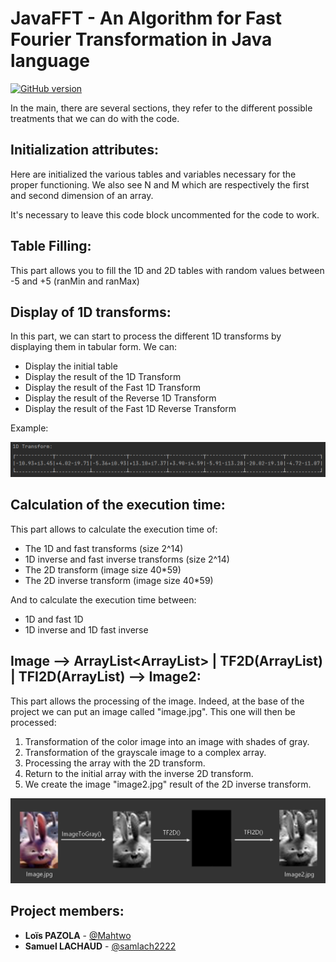 # JavaFFT - An Algorithm for Fast Fourier Transformation in Java language

[![GitHub version](https://img.shields.io/badge/version-1.0-purple.svg)](https://img.shields.io/badge)

In the main, there are several sections, they refer to the different possible treatments that we can do with the code.

## Initialization attributes:
Here are initialized the various tables and variables necessary for the proper functioning. We also see N and M which are respectively the first and second dimension of an array.

It's necessary to leave this code block uncommented for the code to work.



## Table Filling:
This part allows you to fill the 1D and 2D tables with random values between -5 and +5 (ranMin and ranMax)

## Display of 1D transforms:
In this part, we can start to process the different 1D transforms by displaying them in tabular form. We can:
- Display the initial table
- Display the result of the 1D Transform
- Display the result of the Fast 1D Transform
- Display the result of the Reverse 1D Transform
- Display the result of the Fast 1D Reverse Transform

Example:

![1D Tabular Form](Conception/Images/TableExemple.png "1D Transform in tabular form")

## Calculation of the execution time:
This part allows to calculate the execution time of:
- The 1D and fast transforms (size 2^14)
- 1D inverse and fast inverse transforms (size 2^14)
- The 2D transform (image size 40*59)
- The 2D inverse transform (image size 40*59)

And to calculate the execution time between:
- 1D and fast 1D
- 1D inverse and 1D fast inverse

## Image --> ArrayList<ArrayList<Complexe>> | TF2D(ArrayList) | TFI2D(ArrayList) --> Image2:
This part allows the processing of the image. Indeed, at the base of the project we can put an image called "image.jpg".
This one will then be processed:
1. Transformation of the color image into an image with shades of gray.
2. Transformation of the grayscale image to a complex array.
3. Processing the array with the 2D transform.
4. Return to the initial array with the inverse 2D transform.
5. We create the image "image2.jpg" result of the 2D inverse transform.

![Image Process](Conception/Images/ImageTF.png "Image process with 2D Transform")

## Project members:

* **Loïs PAZOLA** - [@Mahtwo](https://github.com/Mahtwo)
* **Samuel LACHAUD** - [@samlach2222](https://github.com/samlach2222)
